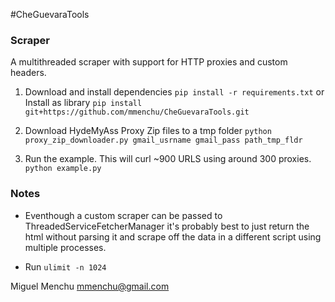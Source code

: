 #CheGuevaraTools

### Scraper 
A multithreaded scraper with support for HTTP proxies and custom headers. 

1. Download and install dependencies ```pip install -r requirements.txt``` or
   Install as library ```pip install git+https://github.com/mmenchu/CheGuevaraTools.git```

2. Download HydeMyAss Proxy Zip files to a tmp folder
```python proxy_zip_downloader.py gmail_usrname gmail_pass path_tmp_fldr```

3. Run the example. This will curl ~900 URLS using around 300 proxies.
```python example.py```

### Notes

* Eventhough a custom scraper can be passed to ThreadedServiceFetcherManager it's 
  probably best to just return the html without parsing it and scrape off the data
  in a different script using multiple processes. 
 
* Run ```ulimit -n 1024```

Miguel Menchu
mmenchu@gmail.com